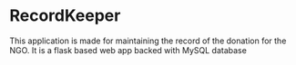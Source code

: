 # RecordKeeper
This application is made for maintaining the record of the donation for the NGO. It is a flask based web app backed with MySQL database
